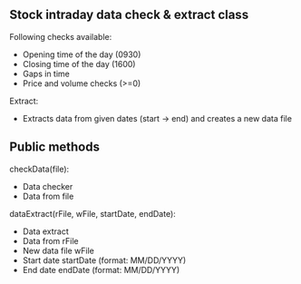 Stock intraday data check & extract class
--------------------------------------------
Following checks available:
- Opening time of the day (0930)
- Closing time of the day (1600)
- Gaps in time
- Price and volume checks (>=0)

Extract:
- Extracts data from given dates (start -> end) and creates a new data file

Public methods
---------------
checkData(file):
- Data checker
- Data from file

dataExtract(rFile, wFile, startDate, endDate):
- Data extract
- Data from rFile
- New data file wFile
- Start date startDate (format: MM/DD/YYYY)
- End date endDate (format: MM/DD/YYYY)
